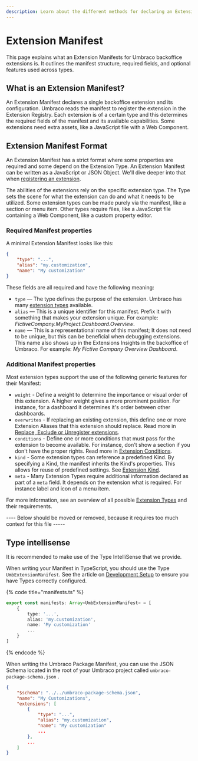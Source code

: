 ```yaml
---
description: Learn about the different methods for declaring an Extension Manifest.
---
```


# Extension Manifest
This page explains what an Extension Manifests for Umbraco backoffice extensions is. It outlines the manifest structure, required fields, and optional features used across types.

## What is an Extension Manifest?
An Extension Manifest declares a single backoffice extension and its configuration.
Umbraco reads the manifest to register the extension in the Extension Registry.
Each extension is of a certain type and this determines the required fields of the manifest and its available capabilities.
Some extensions need extra assets, like a JavaScript file with a Web Component.

## Extension Manifest Format
An Extension Manifest has a strict format where some properties are required and some depend on the Extension Type. An Extension Manifest can be written as a JavaScript or JSON Object. We'll dive deeper into that when [registering an extension](extension-registry).

The abilities of the extensions rely on the specific extension type. The Type sets the scene for what the extension can do and what it needs to be utilized. Some extension types can be made purely via the manifest, like a section or menu item. Other types require files, like a JavaScript file containing a Web Component, like a custom property editor.

### Required Manifest properties
A minimal Extension Manifest looks like this:

```json
{
    "type": "...",
    "alias": "my.customization",
    "name": "My customization"
}
```

These fields are all required and have the following meaning:

* `type` — The type defines the purpose of the extension. Umbraco has many [extension types](../extension-types) available.
* `alias` — This is a unique identifier for this manifest. Prefix it with something that makes your extension unique. For example: _FictiveCompany.MyProject.Dashboard.Overview_.
* `name` — This is a representational name of this manifest; It does not need to be unique, but this can be beneficial when debugging extensions. This name also shows up in the Extensions Insights in the backoffice of Umbraco. For example: _My Fictive Company Overview Dashboard_.

### Additional Manifest properties
Most extension types support the use of the following generic features for their Manifest:

* `weight` - Define a weight to determine the importance or visual order of this extension. A higher weight gives a more prominent position. For instance, for a dashboard it determines it's order between other dashboards.
* `overwrites` - If replacing an existing extension, this define one or more Extension Aliases that this extension should replace. Read more in [Replace, Exclude or Unregister extensions](replace-exclude-or-unregister.md).
* `conditions` - Define one or more conditions that must pass for the extension to become available. For instance, don't show a section if you don't have the proper rights. Read more in [Extension Conditions](../extension-conditions.md). 
* `kind` - Some extension types can reference a predefined Kind. By specifying a Kind, the manifest inherits the Kind's properties. This allows for reuse of predefined settings. See [Extension Kind](../extension-kind.md).
* `meta` - Many Extension Types require additional information declared as part of a `meta` field. It depends on the extension what is required. For instance label and icon of a menu item.

For more information, see an overview of all possible [Extension Types](../extension-types/) and their requirements.


---- Below should be moved or removed, because it requires too much context for this file -----

## Type intellisense
It is recommended to make use of the Type IntelliSense that we provide.

When writing your Manifest in TypeScript, you should use the Type `UmbExtensionManifest`. See the article on [Development Setup](../../development-flow/) to ensure you have Types correctly configured.

{% code title="manifests.ts" %}
```typescript
export const manifests: Array<UmbExtensionManifest> = [
    {
        type: '...',
        alias: 'my.customization',
        name: 'My customization'
        ...
    }
]
```
{% endcode %}

When writing the Umbraco Package Manifest, you can use the JSON Schema located in the root of your Umbraco project called `umbraco-package-schema.json` .

```json
{
    "$schema": "../../umbraco-package-schema.json",
    "name": "My Customizations",
    "extensions": [
        {
            "type": "...",
            "alias": "my.customization",
            "name": "My customization"
            ...
        },
        ...
    ]
}
```

